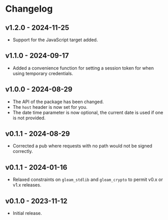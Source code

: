 # Changelog

## v1.2.0 - 2024-11-25

- Support for the JavaScript target added.

## v1.1.0 - 2024-09-17

- Added a convenience function for setting a session token for when using
  temporary credentials.

## v1.0.0 - 2024-08-29

- The API of the package has been changed.
- The `host` header is now set for you.
- The date time parameter is now optional, the current date is used if one is
  not provided.

## v0.1.1 - 2024-08-29

- Corrected a pub where requests with no path would not be signed correctly.

## v0.1.1 - 2024-01-16

- Relaxed constraints on `gleam_stdlib` and `gleam_crypto` to permit v0.x or v1.x
  releases.

## v0.1.0 - 2023-11-12

- Initial release.
